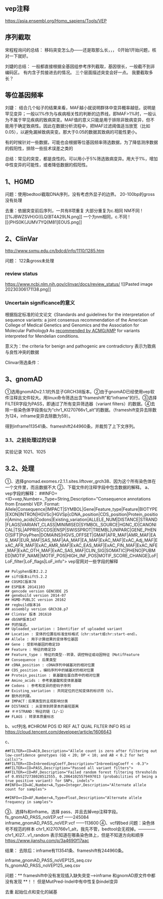 ## vep注释
https://asia.ensembl.org/Homo_sapiens/Tools/VEP

## 序列截取
宋程程询问的总结：
移码突变怎么办——还是取那么长，，，     0开始1开始问题，核对一下就好。

刘婕的总结：
一般都直接根据全基因组参考序列截取，基因很长，一般截不到非编码区。
有内含子剪接进去的情况。
三个层面描述突变会好一点。
我要截取多长？



## 等位基因频率
刘婕：
结合几个帖子的结果来看，MAF越小就说明群体中变异概率越低，说明是罕见变异；一般以1%作为与疾病相关性的判断的边界线，即MAF>1%时，一般认为不属于罕见疾病的致病突变。MAF值的意义只能是用于排除非致病变异，但不能用于确定致病性。因此在数据分析流程中，把MAF过滤阈值适当放宽（比如0.05），以避免漏掉致病突变。那大于0.05的数据其致病的可能性更小。  

有的时候针对一些数据，可能也会根据等位基因频率筛选数据，为了降低测序数据的假阳性，排除一些技术误差之类的

总结：常见的突变，都是良性的。可以用小于5%筛选致病变异。用大于1%，增加中性变异的可能性，或者降低数据的假阳性。


## 1、HGMD
问题：使用bedtool截取DNA序列，没有考虑外显子的边界。
20-100bp的gross没有处理

去重：依据突变前后序列，一共有8项重复
大部分重复为c.相同  NM不同
![[%JBWZSVH}G({LQ(BT4A29LN.png]]
一个为nm相同，c.不同
![[{PHS0K{JUMV7YQ{M81]EOUS.png]]

## 2、ClinVar
http://www.sxmu.edu.cn/bdcd/info/1110/1285.htm

问题：
122条gross未处理


### **review status**
https://www.ncbi.nlm.nih.gov/clinvar/docs/review_status/
![[Pasted image 20230306171138.png]]

### Uncertain significance的意义
根据指定标准的论文论文《Standards and guidelines for the interpretation of sequence variants: a joint consensus recommendation of the American College of Medical Genetics and Genomics and the Association for Molecular Pathology》
As [recommended by ACMG/AMP](https://www.ncbi.nlm.nih.gov/pubmed/25741868) for variants interpreted for Mendelian conditions.

意义为：the criteria for benign and pathogenic are contradictory
表示为致病与良性冲突的数据





Clinvar筛选条件：





## 3、gnomAD

①选用gnomADv2.1.1的外显子GRCH38版本。②由于gnomAD已经使用vep软件注释且文件较大。用linux命令筛选出含“frameshift”和“inframe”的行。③选择FILTER字段为PASS，即通过了所有变异筛选器（variant filters）的数据。④去除一些染色体字段类似为“chr1_KI270766v1_alt”的数据。（frameshift变异去除数为124，inframe变异去除数为59）。

得到inframe113541条、frameshift244960条，并裁剪了上下文序列。


### 3.1、之前处理过的记录
实验记录 1021、1025

## 3.2、处理
①、选择gnomad.exomes.r2.1.1.sites.liftover_grch38、因为这个所有染色体在一个文件里，而且数据不大
②、下载文件的注释字段中包含数据的解释。
a、vep字段的解释：
##INFO=<ID=vep,Number=.,Type=String,Description="Consequence annotations from Ensembl VEP. Format: Allele|Consequence|IMPACT|SYMBOL|Gene|Feature_type|Feature|BIOTYPE|EXON|INTRON|HGVSc|HGVSp|cDNA_position|CDS_position|Protein_position|Amino_acids|Codons|Existing_variation|ALLELE_NUM|DISTANCE|STRAND|FLAGS|VARIANT_CLASS|MINIMISED|SYMBOL_SOURCE|HGNC_ID|CANONICAL|TSL|APPRIS|CCDS|ENSP|SWISSPROT|TREMBL|UNIPARC|GENE_PHENO|SIFT|PolyPhen|DOMAINS|HGVS_OFFSET|GMAF|AFR_MAF|AMR_MAF|EAS_MAF|EUR_MAF|SAS_MAF|AA_MAF|EA_MAF|ExAC_MAF|ExAC_Adj_MAF|ExAC_AFR_MAF|ExAC_AMR_MAF|ExAC_EAS_MAF|ExAC_FIN_MAF|ExAC_NFE_MAF|ExAC_OTH_MAF|ExAC_SAS_MAF|CLIN_SIG|SOMATIC|PHENO|PUBMED|MOTIF_NAME|MOTIF_POS|HIGH_INF_POS|MOTIF_SCORE_CHANGE|LoF|LoF_filter|LoF_flags|LoF_info">
vep官网对一些字段的解释
```
## Polyphen版本2.2.2
## sift版本sift5.2.2
## COSMIC版本78
## ESP版本 20141103
## gencode version GENCODE 25
## genebuild version 2014-07
## HGMD-PUBLIC version 20162
## regbuild版本16
## assembly version GRCh38.p7
## ClinVar 版本 201610
## dbSNP版本147
## 列的描述。
## Uploaded_variation : Identifier of uploaded variant
## Location : 变体的位置在标准坐标格式（chr:start或chr:start-end）。
## Allele : 用于计算结果的变体等位基因
## Gene : 受影响基因的稳定ID
## Feature : 特征的稳定ID
## Feature_type : 特征的类型--转录、调控特征或动因特征（MotifFeature
## Consequence : 后果类型
## cDNA_position : cDNA序列中碱基对的相对位置
## CDS_position 。编码序列中的碱基对的相对位置
## Protein_position : 氨基酸在蛋白质中的相对位置
## Amino_acids : 参考氨基酸和变体氨基酸
## Codons : 参考和变异的密码子序列
## Existing_variation : 共同定位的已知变体的标识符（s）。
## 额外的列键。
## IMPACT：后果类型的主观影响分类
## DISTANCE : 从变体到转录本的最短距离
## ＃＃STRAND：特征的链（1/-1）
## FLAGS : 转录本质量标志

```
b、vcf列名
#CHROM	POS	ID	REF	ALT	QUAL	FILTER	INFO
RS id https://cloud.tencent.com/developer/article/1606643

c、
```
##FILTER=<ID=AC0,Description="Allele count is zero after filtering out low-confidence genotypes (GQ < 20; DP < 10; and AB < 0.2 for het calls)">
##FILTER=<ID=InbreedingCoeff,Description="InbreedingCoeff < -0.3">
##FILTER=<ID=PASS,Description="Passed all variant filters">
##FILTER=<ID=RF,Description="Failed random forest filtering thresholds of 0.055272738028512555, 0.20641025579497013 (probabilities of being a true positive variant) for SNPs, indels">
##INFO=<ID=AC,Number=A,Type=Integer,Description="Alternate allele count for samples">

##INFO=<ID=AF,Number=A,Type=Float,Description="Alternate allele frequency in samples">
```

③、选择fs和inframe。选择 pass、并且去掉vep注释字段。
fs_gnomAD_PASS_noVEP.vcf   ——245084
inframe_gnomAD_PASS_noVEP.vcf         ——113600
④、vcf转bed 
问题：染色体号不规范的样本 chr1_KI270766v1_alt，我先不管，bedtool会无视掉。————chr1_KI27...v1_random 表示知道在哪条染色体上，但是不知道方向和顺序   https://www.jianshu.com/p/3a4690f17aac

结果：
去除后：inframe有113541条、frameshift有244960条。

inframe_gnomAD_PASS_noVEP125_seq.csv  
fs_gnomAD_PASS_noVEP125_seq.csv

问题：** frameshift中没有发现插入缺失突变-->inframe 和gnomAD原文件中都没有发现 **！！
但是MutPred-Indel中有中性复杂indel变异




去重 起始位点和变化的碱基